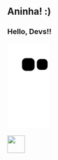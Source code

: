 ## Aninha! :)
### Hello, Devs!!

![Snake animation](https://github.com/analicesouto/analicesouto/blob/output/github-contribution-grid-snake.svg)

<img src="https://cdn.jsdelivr.net/gh/devicons/devicon/icons/python/python-original-wordmark.svg" width="40" height="40"/>
